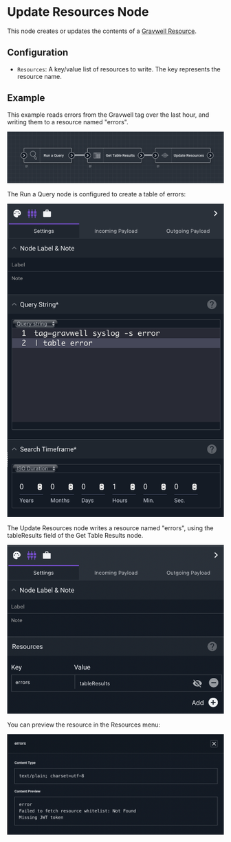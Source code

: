 # Update Resources Node

This node creates or updates the contents of a [Gravwell Resource](/resources/resources.md). 

## Configuration

* `Resources`: A key/value list of resources to write. The key represents the resource name.

## Example

This example reads errors from the Gravwell tag over the last hour, and writing them to a resource named "errors".

![](resource-update-example.png)

The Run a Query node is configured to create a table of errors:

![](resource-update-example2.png)

The Update Resources node writes a resource named "errors", using the tableResults field of the Get Table Results node.

![](resource-update-example3.png)

You can preview the resource in the Resources menu:

![](resource-update-example4.png)
